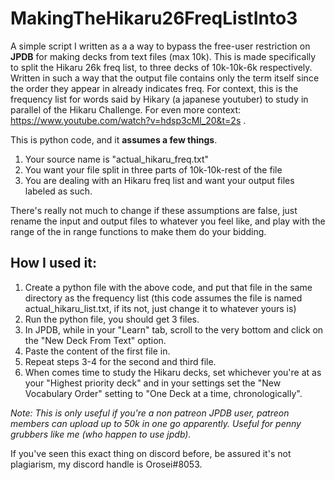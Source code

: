 # MakingTheHikaru26FreqListInto3
A simple script I written as a a way to bypass the free-user restriction on **JPDB** for making decks from text files (max 10k). This is made specifically to split the Hikaru 26k freq list, to three decks of 10k-10k-6k respectively. Written in such a way that the output file contains only the term itself since the order they appear in already indicates freq. For context, this is the frequency list for words said by Hikary (a japanese youtuber) to study in parallel of the Hikaru Challenge. For even more context: https://www.youtube.com/watch?v=hdsp3cMl_20&t=2s .

This is python code, and it **assumes a few things**.
1. Your source name is "actual_hikaru_freq.txt"
2. You want your file split in three parts of 10k-10k-rest of the file
3. You are dealing with an Hikaru freq list and want your output files labeled as such.

There's really not much to change if these assumptions are false, just rename the input and output files to whatever you feel like,
and play with the range of the in range functions to make them do your bidding.

## How I used it:
1. Create a python file with the above code, and put that file in the same directory as the frequency list (this code assumes the file is named actual_hikaru_list.txt, if its not, just change it to whatever yours is)
2. Run the python file, you should get 3 files.
3. In JPDB, while in your "Learn" tab, scroll to the very bottom and click on the "New Deck From Text" option.
4. Paste the content of the first file in.
5. Repeat steps 3-4 for the second and third file.
6. When comes time to study the Hikaru decks, set whichever you're at as your "Highest priority deck" and in your settings set the "New Vocabulary Order" setting to "One Deck at a time, chronologically".

*Note: This is only useful if you're a non patreon JPDB user, patreon members can upload up to 50k in one go apparently. Useful for penny grubbers like me (who happen to use jpdb).*

If you've seen this exact thing on discord before, be assured it's not plagiarism, my discord handle is Orosei#8053.

